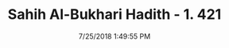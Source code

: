 ---
title        : "Sahih Al-Bukhari Hadith - 1. 421"
date         : 7/25/2018 1:49:55 PM
draft        : false
type         : "hadith"
layout       : "hadith"
BookCode     : "SHB"
VolumeNumber : "1"
HadithNumber : "421"
categories  :  ["Prayer-Praying in a sheepfold"]
tags  :  ["Abu Al Taiyah"]
---